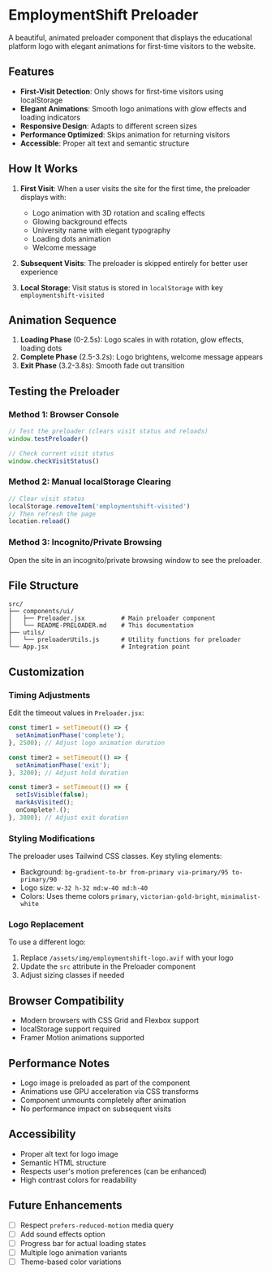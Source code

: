 # EmploymentShift Preloader

A beautiful, animated preloader component that displays the educational platform logo with elegant animations for first-time visitors to the website.

## Features

- **First-Visit Detection**: Only shows for first-time visitors using localStorage
- **Elegant Animations**: Smooth logo animations with glow effects and loading indicators
- **Responsive Design**: Adapts to different screen sizes
- **Performance Optimized**: Skips animation for returning visitors
- **Accessible**: Proper alt text and semantic structure

## How It Works

1. **First Visit**: When a user visits the site for the first time, the preloader displays with:
   - Logo animation with 3D rotation and scaling effects
   - Glowing background effects
   - University name with elegant typography
   - Loading dots animation
   - Welcome message

2. **Subsequent Visits**: The preloader is skipped entirely for better user experience

3. **Local Storage**: Visit status is stored in `localStorage` with key `employmentshift-visited`

## Animation Sequence

1. **Loading Phase** (0-2.5s): Logo scales in with rotation, glow effects, loading dots
2. **Complete Phase** (2.5-3.2s): Logo brightens, welcome message appears
3. **Exit Phase** (3.2-3.8s): Smooth fade out transition

## Testing the Preloader

### Method 1: Browser Console
```javascript
// Test the preloader (clears visit status and reloads)
window.testPreloader()

// Check current visit status
window.checkVisitStatus()
```

### Method 2: Manual localStorage Clearing
```javascript
// Clear visit status
localStorage.removeItem('employmentshift-visited')
// Then refresh the page
location.reload()
```

### Method 3: Incognito/Private Browsing
Open the site in an incognito/private browsing window to see the preloader.

## File Structure

```
src/
├── components/ui/
│   ├── Preloader.jsx          # Main preloader component
│   └── README-PRELOADER.md    # This documentation
├── utils/
│   └── preloaderUtils.js      # Utility functions for preloader
└── App.jsx                    # Integration point
```

## Customization

### Timing Adjustments
Edit the timeout values in `Preloader.jsx`:
```javascript
const timer1 = setTimeout(() => {
  setAnimationPhase('complete');
}, 2500); // Adjust logo animation duration

const timer2 = setTimeout(() => {
  setAnimationPhase('exit');
}, 3200); // Adjust hold duration

const timer3 = setTimeout(() => {
  setIsVisible(false);
  markAsVisited();
  onComplete?.();
}, 3800); // Adjust exit duration
```

### Styling Modifications
The preloader uses Tailwind CSS classes. Key styling elements:
- Background: `bg-gradient-to-br from-primary via-primary/95 to-primary/90`
- Logo size: `w-32 h-32 md:w-40 md:h-40`
- Colors: Uses theme colors `primary`, `victorian-gold-bright`, `minimalist-white`

### Logo Replacement
To use a different logo:
1. Replace `/assets/img/employmentshift-logo.avif` with your logo
2. Update the `src` attribute in the Preloader component
3. Adjust sizing classes if needed

## Browser Compatibility

- Modern browsers with CSS Grid and Flexbox support
- localStorage support required
- Framer Motion animations supported

## Performance Notes

- Logo image is preloaded as part of the component
- Animations use GPU acceleration via CSS transforms
- Component unmounts completely after animation
- No performance impact on subsequent visits

## Accessibility

- Proper alt text for logo image
- Semantic HTML structure
- Respects user's motion preferences (can be enhanced)
- High contrast colors for readability

## Future Enhancements

- [ ] Respect `prefers-reduced-motion` media query
- [ ] Add sound effects option
- [ ] Progress bar for actual loading states
- [ ] Multiple logo animation variants
- [ ] Theme-based color variations